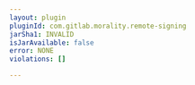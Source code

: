 ```yaml
---
layout: plugin
pluginId: com.gitlab.morality.remote-signing
jarSha1: INVALID
isJarAvailable: false
error: NONE
violations: []

---
```

